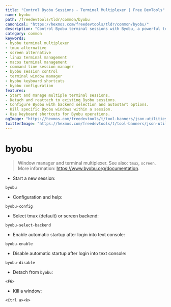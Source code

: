 ```yaml
---
title: "Control Byobu Sessions - Terminal Multiplexer | Free DevTools"
name: byobu
path: /freedevtools/tldr/common/byobu
canonical: "https://hexmos.com/freedevtools/tldr/common/byobu/"
description: "Control Byobu terminal sessions with Byobu, a powerful terminal multiplexer for managing multiple terminals. Free online tool, no registration required."
category: common
keywords:
- byobu terminal multiplexer
- tmux alternative
- screen alternative
- linux terminal management
- macos terminal management
- command line session manager
- byobu session control
- terminal window manager
- byobu keyboard shortcuts
- byobu configuration
features:
- Start and manage multiple terminal sessions.
- Detach and reattach to existing Byobu sessions.
- Configure Byobu with backend selection and autostart options.
- Kill specific Byobu windows within a session.
- Use keyboard shortcuts for Byobu operations.
ogImage: "https://hexmos.com/freedevtools/t/tool-banners/json-utilities-banner.png"
twitterImage: "https://hexmos.com/freedevtools/t/tool-banners/json-utilities-banner.png"
---
```


# byobu

> Window manager and terminal multiplexer.
> See also: `tmux`, `screen`.
> More information: <https://www.byobu.org/documentation>.

- Start a new session:

`byobu`

- Configuration and help:

`byobu-config`

- Select tmux (default) or screen backend:

`byobu-select-backend`

- Enable automatic startup after login into text console:

`byobu-enable`

- Disable automatic startup after login into text console:

`byobu-disable`

- Detach from `byobu`:

`<F6>`

- Kill a window:

`<Ctrl a><k>`
